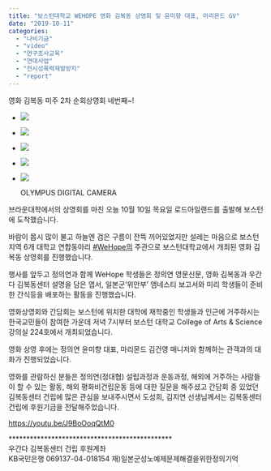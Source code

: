 ```yaml
---
title: "보스턴대학교 WEHOPE 영화 김복동 상영회 및 윤미향 대표, 마리몬드 GV"
date: "2019-10-11"
categories: 
  - "나비기금"
  - "video"
  - "연구조사교육"
  - "연대사업"
  - "전시성폭력재발방지"
  - "report"
---
```


영화 김복동 미주 2차 순회상영회 네번째~!

- ![](http://womenandwar.net/kr/wp-content/uploads/2019/10/72373552_1525374597586954_5310759900823945216_o-1024x768.jpg)
    
- ![](http://womenandwar.net/kr/wp-content/uploads/2019/10/72484688_1525374567586957_3363450874465615872_o-768x1024.jpg)
    
- ![](http://womenandwar.net/kr/wp-content/uploads/2019/10/72072101_1525374357586978_8452506616464408576_o-1024x768.jpg)
    
- ![](http://womenandwar.net/kr/wp-content/uploads/2019/10/72627987_1525380664253014_8935975889380835328_o-1024x768.jpg)
    
- ![](http://womenandwar.net/kr/wp-content/uploads/2019/10/PA100005-1024x768.jpg)
    
    OLYMPUS DIGITAL CAMERA
    

브라운대학에서의 상영회를 마친 오늘 10월 10일 목요일 로드아일랜드를 출발해 보스턴에 도착했습니다.

바람이 몹시 많이 불고 하늘엔 검은 구름이 잔뜩 끼어있었지만 설레는 마음으로 보스턴 지역 6개 대학교 연합동아리 [#WeHope의](https://www.facebook.com/hashtag/wehope%EC%9D%98?source=feed_text&epa=HASHTAG) 주관으로 보스턴대학교에서 개최된 영화 김복동 상영회를 진행했습니다.

행사를 앞두고 정의연과 함께 WeHope 학생들은 정의연 영문신문, 영화 김복동과 우간다 김복동센터 설명을 담은 엽서, 일본군’위안부’ 앰네스티 보고서와 미리 학생들이 준비한 간식등을 배포하는 활동을 진행했습니다.

영화상영회와 간담회는 보스턴에 위치한 대학에 재학중인 학생들과 인근에 거주하시는 한국교민들이 참여한 가운데 저녁 7시부터 보스턴 대학교 College of Arts & Science 강의실 224호에서 개최되었습니다.

영화 상영 후에는 정의연 윤미향 대표, 마리몬드 김건영 매니저와 함께하는 관객과의 대화가 진행되었습니다.

영화를 관람하신 분들은 정의연(정대협) 설립과정과 운동과정, 해외에 거주하는 사람들이 할 수 있는 활동, 해외 평화비건립운동 등에 대한 질문을 해주셨고 간담회 중 있었던 김복동센터 건립에 많은 관심을 보내주시면서 도성희, 김지연 선생님께서는 김복동센터건립에 후원기금을 전달해주었습니다.

https://youtu.be/J9BoOoqQtM0

\*\*\*\*\*\*\*\*\*\*\*\*\*\*\*\*\*\*\*\*\*\*\*\*\*\*\*\*\*\*\*\*\*\*\*\*\*\*\*\*\*\*\*\*\*\*  
우간다 김복동센터 건립 후원계좌  
KB국민은행 069137-04-018154 재)일본군성노예제문제해결을위한정의기억

